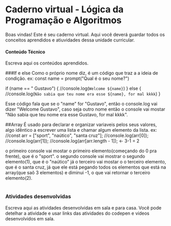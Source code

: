 # Caderno virtual - Lógica da Programação e Algoritmos
Boas vindas! Este é seu caderno virtual. Aqui você deverá guardar todos os conceitos aprendidos e atiuvidades dessa unidade curricular. 


#### Conteúdo Técnico
Escreva aqui os conteúdos aprendidos.

###If e else
Como o próprio nome diz, é um código que traz a a ideia de condição.
ex:
const name = prompt("Qual é o seu nome?")

  if (name == " Gustavo") {
    //console.log(`Welcome ${name}`)
  } else {
    //console.log(`Não sabia que teu nome era esse ${name}, for mal kkkk`)
  }

Esse código fala que se o "name" for "Gustavo", então o console.log vai dizer "Welcome Gustavo",
caso seja outro nome então o console vai mostar "Não sabia que teu nome era esse Gustavo, for mal kkkk".

##Array
É usado para declarar e organizar variaveis pelos seus valores, algo idêntico a escrever uma lista e chamar algum elemento da lista.
ex:
//const arr = ["sport", "naútico", "santa cruz"];
//console.log(arr[0]); 
//console.log(arr[1]); 
//console.log(arr[arr.length - 1]); <- 3-1 = 2


o primeiro console vai mostar o primeiro elemento(começando do 0 pra frente), que é o "sport".
o segundo console vai mostrar o segundo elemento(1), que é o "naútico"
já o terceiro vai mostar o o terceiro elemento, que é o santa cruz, já que ele está pegando todos os elementos que está na array(que saõ 3 elementos) e diminui -1, o que vai retornar o terceiro elemento(2).

#

### Atividades desenvolvidas
Escreva aqui as atividades desenvolvidas em sala e para casa. Você pode detelhar a atividade e usar links das atividades do codepen e vídeos desenvolvidos em sala. 

